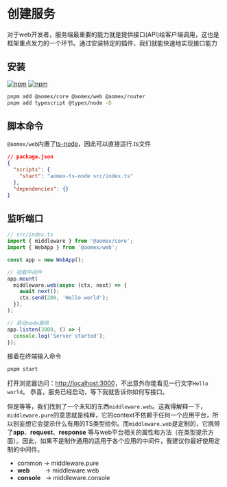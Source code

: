 # 创建服务

对于web开发者，服务端最重要的能力就是提供接口(API)给客户端调用，这也是框架重点发力的一个环节。通过安装特定的插件，我们就能快速地实现接口能力

## 安装

[![npm](https://img.shields.io/npm/v/@aomex/console?logo=npm&label=@aomex/console)](https://www.npmjs.com/package/@aomex/console)
[![npm](https://img.shields.io/npm/v/@aomex/console?logo=npm&label=@aomex/commander)](https://www.npmjs.com/package/@aomex/commander)

```bash
pnpm add @aomex/core @aomex/web @aomex/router
pnpm add typescript @types/node -D
```

## 脚本命令

`@aomex/web`内置了[ts-node](https://www.npmjs.com/package/ts-node)，因此可以直接运行.ts文件

```json
// package.json
{
  "scripts": {
    "start": "aomex-ts-node src/index.ts"
  },
  "dependencies": {}
}
```

## 监听端口

```typescript
// src/index.ts
import { middleware } from '@aomex/core';
import { WebApp } from '@aomex/web';

const app = new WebApp();

// 挂载中间件
app.mount(
  middleware.web(async (ctx, next) => {
    await next();
    ctx.send(200, 'Hello world');
  }),
);

// 启动node服务
app.listen(3000, () => {
  console.log('Server started');
});
```

接着在终端输入命令

```bash
pnpm start
```

打开浏览器访问：[http://localhost:3000](http://localhost:3000)，不出意外你能看见一行文字`Hello world`。
恭喜，服务已经启动，等下我就告诉你如何写接口。

但是等等，我们找到了一个未知的东西`middleware.web`。这我得解释一下，`middleware.pure`的意思就是纯粹，它的context不依赖于任何一个应用平台，所以别妄想它会提示什么有用的TS类型给你。而`middleware.web`是定制的，它携带了**app**、**request**、**response** 等与web平台相关的属性和方法（在类型提示方面）。因此，如果不是制作通用的适用于各个应用的中间件，我建议你最好使用定制的中间件。

- common -> middleware.pure
- **web** &nbsp;&nbsp;&nbsp;&nbsp;&nbsp;&nbsp;&nbsp;&nbsp;-> middleware.web
- **console** &nbsp;&nbsp;-> middleware.console
